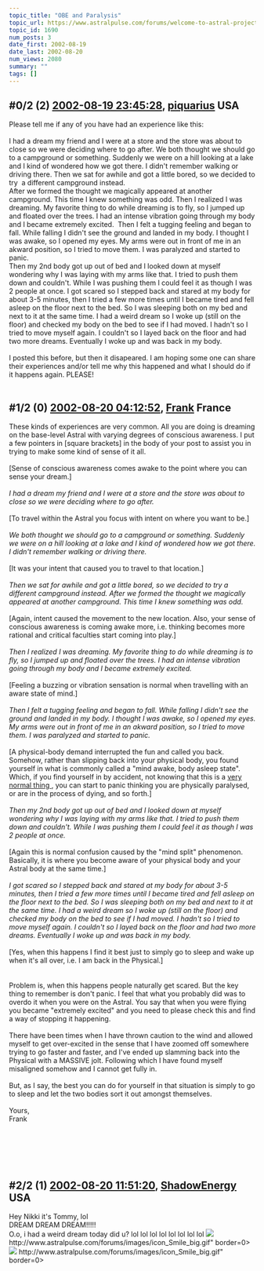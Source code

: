 ```yaml
---
topic_title: "OBE and Paralysis"
topic_url: https://www.astralpulse.com/forums/welcome-to-astral-projection-experiences!/obe-and-paralysis
topic_id: 1690
num_posts: 3
date_first: 2002-08-19
date_last: 2002-08-20
num_views: 2080
summary: ""
tags: []
---
```


## \#0/2 (2) [2002-08-19 23:45:28](https://www.astralpulse.com/forums/index.php?msg=117425), [piquarius](https://www.astralpulse.com/forums/profile/?u=734) USA ##
<section>
Please tell me if any of you have had an experience like this:
<br>
<br>
I had a dream my friend and I were at a store and the store was about to close so we were deciding where to go after. We both thought we should go to a campground or something. Suddenly we were on a hill looking at a lake and I kind of wondered how we got there. I didn't remember walking or driving there. Then we sat for awhile and got a little bored, so we decided to try  a different campground instead.
<br>
After we formed the thought we magically appeared at another campground. This time I knew something was odd. Then I realized I was dreaming. My favorite thing to do while dreaming is to fly, so I jumped up and floated over the trees. I had an intense vibration going through my body and I became extremely excited.  Then I felt a tugging feeling and began to fall. While falling I didn't see the ground and landed in my body. I thought I was awake, so I opened my eyes. My arms were out in front of me in an akward position, so I tried to move them. I was paralyzed and started to panic.
<br>
Then my 2nd body got up out of bed and I looked down at myself wondering why I was laying with my arms like that. I tried to push them down and couldn't. While I was pushing them I could feel it as though I was 2 people at once. I got scared so I stepped back and stared at my body for about 3-5 minutes, then I tried a few more times until I became tired and fell asleep on the floor next to the bed. So I was sleeping both on my bed and next to it at the same time. I had a weird dream so I woke up (still on the floor) and checked my body on the bed to see if I had moved. I hadn't so I tried to move myself again. I couldn't so I layed back on the floor and had two more dreams. Eventually I woke up and was back in my body.
<br>
<br>
I posted this before, but then it disapeared. I am hoping some one can share their experiences and/or tell me why this happened and what I should do if it happens again. PLEASE!
<br>
<br>
</section>

## \#1/2 (0) [2002-08-20 04:12:52](https://www.astralpulse.com/forums/index.php?msg=10864), [Frank](https://www.astralpulse.com/forums/profile/?u=359) France ##
<section>
These kinds of experiences are very common. All you are doing is dreaming on the base-level Astral with varying degrees of conscious awareness. I put a few pointers in [square brackets] in the body of your post to assist you in trying to make some kind of sense of it all.
<br>
<br>
[Sense of conscious awareness comes awake to the point where you can sense your dream.]
<br>
<br>
<i>
 I had a dream my friend and I were at a store and the store was about to close so we were deciding where to go after.
</i>
<br>
<br>
[To travel within the Astral you focus with intent on where you want to be.]
<br>
<br>
<i>
 We both thought we should go to a campground or something. Suddenly we were on a hill looking at a lake and I kind of wondered how we got there. I didn't remember walking or driving there.
</i>
<br>
<br>
[It was your intent that caused you to travel to that location.]
<br>
<br>
<i>
 Then we sat for awhile and got a little bored, so we decided to try a different campground instead. After we formed the thought we magically appeared at another campground. This time I knew something was odd.
</i>
<br>
<br>
[Again, intent caused the movement to the new location. Also, your sense of conscious awareness is coming awake more, i.e. thinking becomes more rational and critical faculties start coming into play.]
<br>
<br>
<i>
 Then I realized I was dreaming. My favorite thing to do while dreaming is to fly, so I jumped up and floated over the trees. I had an intense vibration going through my body and I became extremely excited.
</i>
<br>
<br>
[Feeling a buzzing or vibration sensation is normal when travelling with an aware state of mind.]
<br>
<br>
<i>
 Then I felt a tugging feeling and began to fall. While falling I didn't see the ground and landed in my body. I thought I was awake, so I opened my eyes. My arms were out in front of me in an akward position, so I tried to move them. I was paralyzed and started to panic.
</i>
<br>
<br>
[A physical-body demand interrupted the fun and called you back. Somehow, rather than slipping back into your physical body, you found yourself in what is commonly called a "mind awake, body asleep state". Which, if you find yourself in by accident, not knowing that this is a
<u>
 very normal thing
</u>
, you can start to panic thinking you are physically paralysed, or are in the process of dying, and so forth.]
<br>
<br>
<i>
 Then my 2nd body got up out of bed and I looked down at myself wondering why I was laying with my arms like that. I tried to push them down and couldn't. While I was pushing them I could feel it as though I was 2 people at once.
</i>
<br>
<br>
[Again this is normal confusion caused by the "mind split" phenomenon. Basically, it is where you become aware of your physical body and your Astral body at the same time.]
<br>
<br>
<i>
 I got scared so I stepped back and stared at my body for about 3-5 minutes, then I tried a few more times until I became tired and fell asleep on the floor next to the bed. So I was sleeping both on my bed and next to it at the same time. I had a weird dream so I woke up (still on the floor) and checked my body on the bed to see if I had moved. I hadn't so I tried to move myself again. I couldn't so I layed back on the floor and had two more dreams. Eventually I woke up and was back in my body.
</i>
<br>
<br>
[Yes, when this happens I find it best just to simply go to sleep and wake up when it's all over, i.e. I am back in the Physical.]
<br>
<br>
<br>
Problem is, when this happens people naturally get scared. But the key thing to remember is don't panic. I feel that what you probably did was to overdo it when you were on the Astral. You say that when you were flying you became "extremely excited" and you need to please check this and find a way of stopping it happening.
<br>
<br>
There have been times when I have thrown caution to the wind and allowed myself to get over-excited in the sense that I have zoomed off somewhere trying to go faster and faster, and I've ended up slamming back into the Physical with a MASSIVE jolt. Following which I have found myself misaligned somehow and I cannot get fully in.
<br>
<br>
But, as I say, the best you can do for yourself in that situation is simply to go to sleep and let the two bodies sort it out amongst themselves.
<br>
<br>
Yours,
<br>
Frank
<br>
<br>
<br>
<br>
<br>
</br>
</section>

## \#2/2 (1) [2002-08-20 11:51:20](https://www.astralpulse.com/forums/index.php?msg=10888), [ShadowEnergy](https://www.astralpulse.com/forums/profile/?u=1052) USA ##
<section>
Hey Nikki it's Tommy, lol
<br>
DREAM DREAM DREAM!!!!!
<br>
O.o, i had a weird dream today did u? lol lol lol lol lol lol lol lol
<img class="bbc_link" href="http://www.astralpulse.com/forums/images/icon_Smile_big.gif" rel="noopener" src='"&lt;a' target="_blank"/>
http://www.astralpulse.com/forums/images/icon_Smile_big.gif" border=0&gt;
<img class="bbc_link" href="http://www.astralpulse.com/forums/images/icon_Smile_big.gif" rel="noopener" src='"&lt;a' target="_blank"/>
http://www.astralpulse.com/forums/images/icon_Smile_big.gif" border=0&gt;
<br>
<br>
</section>